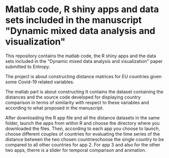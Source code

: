 # Matlab code, R shiny apps and data sets  included in the manuscript "Dynamic mixed data analysis and visualization"
This repository contains the matlab code, the R shiny apps and the data sets included in the "Dynamic mixed data analysis and visualization" paper submitted to Entropy.

The project is about constructing distance matrices for EU countries given some Covid-19 related variables.

The matlab part is about constructing 
It contains the dataset containing the distances and the source code developed for displaying country comparison in terms of similarity with respect to these variables and according to what proposed in the manuscript.

After downloading the R app file and all the distance datasets in the same folder, launch the apps from within R and choose the directory where you downloaded the files. Then, according to each app you choose to launch, choose different couples of countries for evaluating the time series of the distance between the two chosen countrieschoose the single country to be compared to all other countries for app 2. For app 3 and also for the other two apps, therre is a slider for temporal comparison and animation.
